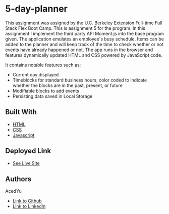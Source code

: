 # 5-day-planner
This assignment was assigned by the U.C. Berkeley Extension Full-time Full Stack Flex Boot Camp.
This is assignment 5 for the program. In this assignment I implement the third party API Moment.js into the base program given. The application emulates an employee's busy schedule. Items can be added to the planner and will keep track of the time to check whether or not events have already happened or not. The app runs in the browser and features dynamically updated HTML and CSS powered by JavaScript code.

It contains notable features such as:
- Current day displayed
- Timeblocks for standard business hours, color coded to indicate whether the blocks are in the past, present, or future
- Modifiable blocks to add events
- Persisting data saved in Local Storage

## Built With

* [HTML](https://developer.mozilla.org/en-US/docs/Web/HTML)
* [CSS](https://developer.mozilla.org/en-US/docs/Web/CSS)
* [Javascript](https://developer.mozilla.org/en-US/docs/Web/JavaScript)

## Deployed Link

* [See Live Site](https://acedyu.github.io/5-day-planner/)

## Authors
AcedYu
- [Link to Github](https://github.com/AcedYu)
- [Link to LinkedIn](https://www.linkedin.com/in/alex-yu-3712811b9/)
